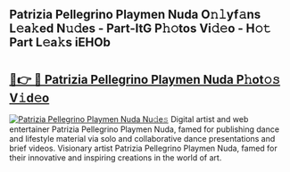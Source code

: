 ## Patrizia Pellegrino Playmen Nuda O𝚗𝚕yf𝚊ns L𝚎a𝚔ed N𝚞𝚍es - Part-ItG P𝚑𝚘tos Vi𝚍𝚎o - H𝚘𝚝 Part L𝚎a𝚔s iEHOb

# <h2><a href="http://kf22hg.oniu.top/?m=Patrizia+Pellegrino+Playmen+Nuda">🔗👉 🔴 Patrizia Pellegrino Playmen Nuda P𝚑ot𝚘𝚜 V𝚒d𝚎o</a></h2>

[![Patrizia Pellegrino Playmen Nuda Nu𝚍e𝚜](https://i.imgur.com/0qMVB7G.gif)](http://kf22hg.oniu.top/?m=Patrizia+Pellegrino+Playmen+Nuda)
Digital artist and web entertainer Patrizia Pellegrino Playmen Nuda, famed for publishing dance and lifestyle material via solo and collaborative dance presentations and brief videos. Visionary artist Patrizia Pellegrino Playmen Nuda, famed for their innovative and inspiring creations in the world of art.  
